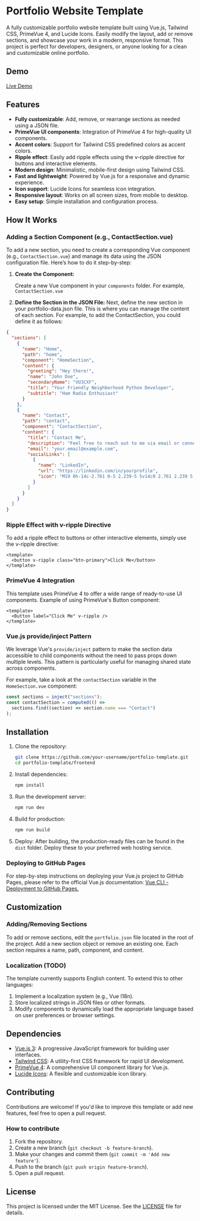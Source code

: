 # Portfolio Website Template

A fully customizable portfolio website template built using Vue.js, Tailwind CSS, PrimeVue 4, and Lucide Icons. Easily modify the layout, add or remove sections, and showcase your work in a modern, responsive format. This project is perfect for developers, designers, or anyone looking for a clean and customizable online portfolio.

## Demo

[Live Demo](https://www.akberjag.github.io)

## Features

- **Fully customizable**: Add, remove, or rearrange sections as needed using a JSON file.
- **PrimeVue UI components**: Integration of PrimeVue 4 for high-quality UI components.
- **Accent colors**: Support for Tailwind CSS predefined colors as accent colors.
- **Ripple effect**: Easily add ripple effects using the v-ripple directive for buttons and interactive elements.
- **Modern design**: Minimalistic, mobile-first design using Tailwind CSS.
- **Fast and lightweight**: Powered by Vue.js for a responsive and dynamic experience.
- **Icon support**: Lucide Icons for seamless icon integration.
- **Responsive layout**: Works on all screen sizes, from mobile to desktop.
- **Easy setup**: Simple installation and configuration process.

## How It Works

### Adding a Section Component (e.g., ContactSection.vue)

To add a new section, you need to create a corresponding Vue component (e.g., `ContactSection.vue`) and manage its data using the JSON configuration file. Here’s how to do it step-by-step:

1. **Create the Component:**

   Create a new Vue component in your `components` folder. For example, `ContactSection.vue`

2. **Define the Section in the JSON File:**
   Next, define the new section in your portfolio-data.json file. This is where you can manage the content of each section. For example, to add the ContactSection, you could define it as follows:

```json
{
  "sections": [
    {
      "name": "Home",
      "path": "home",
      "component": "HomeSection",
      "content": {
        "greeting": "Hey there!",
        "name": "John Doe",
        "secondaryName": "VU3CXF",
        "title": "Your Friendly Neighborhood Python Developer",
        "subtitle": "Ham Radio Enthusiast"
      }
    },
    {
      "name": "Contact",
      "path": "contact",
      "component": "ContactSection",
      "content": {
        "title": "Contact Me",
        "description": "Feel free to reach out to me via email or connect on social media!",
        "email": "your.email@example.com",
        "socialLinks": [
          {
            "name": "LinkedIn",
            "url": "https://linkedin.com/in/yourprofile",
            "icon": "M19 0h-14c-2.761 0-5 2.239-5 5v14c0 2.761 2.239 5 5 5h14c2.762 0 5-2.239 5-5v-14c0-2.761-2.238-5-5-5zm-11 19h-3v-11h3v11zm-1.5-12.268c-.966 0-1.75-.79-1.75-1.764s.784-1.764 1.75-1.764 1.75.79 1.75 1.764-.783 1.764-1.75 1.764zm13.5 12.268h-3v-5.604c0-3.368-4-3.113-4 0v5.604h-3v-11h3v1.765c1.396-2.586 7-2.777 7 2.476v6.759z"
          }
        ]
      }
    }
  ]
}
```

### Ripple Effect with v-ripple Directive

To add a ripple effect to buttons or other interactive elements, simply use the v-ripple directive:

```vue
<template>
  <button v-ripple class="btn-primary">Click Me</button>
</template>
```

### PrimeVue 4 Integration

This template uses PrimeVue 4 to offer a wide range of ready-to-use UI components. Example of using PrimeVue's Button component:

```vue
<template>
  <Button label="Click Me" v-ripple />
</template>
```

### Vue.js provide/inject Pattern

We leverage Vue's `provide/inject` pattern to make the section data accessible to child components without the need to pass props down multiple levels. This pattern is particularly useful for managing shared state across components.

For example, take a look at the `contactSection` variable in the `HomeSection.vue` component:

```js
const sections = inject("sections");
const contactSection = computed(() =>
  sections.find((section) => section.name === "Contact")
);
```

## Installation

1. Clone the repository:

   ```bash
   git clone https://github.com/your-username/portfolio-template.git
   cd portfolio-template/frontend
   ```

2. Install dependencies:

   ```bash
   npm install
   ```

3. Run the development server:

   ```bash
   npm run dev
   ```

4. Build for production:

   ```bash
   npm run build
   ```

5. Deploy: After building, the production-ready files can be found in the `dist` folder. Deploy these to your preferred web hosting service.

### Deploying to GitHub Pages

For step-by-step instructions on deploying your Vue.js project to GitHub Pages, please refer to the official Vue.js documentation: [Vue CLI - Deployment to GitHub Pages.](https://cli.vuejs.org/guide/deployment.html#github-pages)

## Customization

### Adding/Removing Sections

To add or remove sections, edit the `portfolio.json` file located in the root of the project. Add a new section object or remove an existing one. Each section requires a name, path, component, and content.

### Localization (TODO)

The template currently supports English content. To extend this to other languages:

1. Implement a localization system (e.g., Vue I18n).
2. Store localized strings in JSON files or other formats.
3. Modify components to dynamically load the appropriate language based on user preferences or browser settings.

## Dependencies

- [Vue.js 3](https://vuejs.org/): A progressive JavaScript framework for building user interfaces.
- [Tailwind CSS](https://tailwindcss.com/): A utility-first CSS framework for rapid UI development.
- [PrimeVue 4](https://primevue.org/): A comprehensive UI component library for Vue.js.
- [Lucide Icons](https://lucide.dev//): A flexible and customizable icon library.

## Contributing

Contributions are welcome! If you'd like to improve this template or add new features, feel free to open a pull request.

### How to contribute

1. Fork the repository.
2. Create a new branch (`git checkout -b feature-branch`).
3. Make your changes and commit them (`git commit -m 'Add new feature'`).
4. Push to the branch (`git push origin feature-branch`).
5. Open a pull request.

## License

This project is licensed under the MIT License. See the [LICENSE](LICENSE) file for details.
